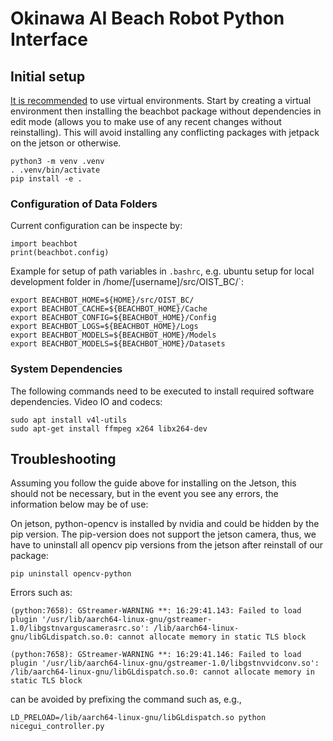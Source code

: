 # Okinawa AI Beach Robot Python Interface

## Initial setup
[It is recommended](https://realpython.com/python-virtual-environments-a-primer/#why-do-you-need-virtual-environments) to use virtual environments. Start by creating a virtual environment then installing the beachbot package without dependencies in edit mode (allows you to make use of any recent changes without reinstalling). This will avoid installing any conflicting packages with jetpack on the jetson or otherwise.
```
python3 -m venv .venv
. .venv/bin/activate
pip install -e .
```

### Configuration of Data Folders
Current configuration can be inspecte by:
```
import beachbot
print(beachbot.config)
```

Example for setup of path variables in `.bashrc`, e.g. ubuntu setup for local development folder in /home/[username]/src/OIST_BC/`:
```
export BEACHBOT_HOME=${HOME}/src/OIST_BC/
export BEACHBOT_CACHE=${BEACHBOT_HOME}/Cache
export BEACHBOT_CONFIG=${BEACHBOT_HOME}/Config
export BEACHBOT_LOGS=${BEACHBOT_HOME}/Logs
export BEACHBOT_MODELS=${BEACHBOT_HOME}/Models
export BEACHBOT_MODELS=${BEACHBOT_HOME}/Datasets

```




### System Dependencies
The following commands need to be executed to install required software dependencies.
Video IO and codecs:
```
sudo apt install v4l-utils
sudo apt-get install ffmpeg x264 libx264-dev
```

## Troubleshooting
Assuming you follow the guide above for installing on the Jetson, this should not be necessary, but in the event you see any errors, the information below may be of use:

On jetson, python-opencv is installed by nvidia and could be hidden by the pip version.
The pip-version does not support the jetson camera, thus, we have to uninstall all opencv pip versions from the jetson after reinstall of our package:
```
pip uninstall opencv-python
```

Errors such as:
```
(python:7658): GStreamer-WARNING **: 16:29:41.143: Failed to load plugin '/usr/lib/aarch64-linux-gnu/gstreamer-1.0/libgstnvarguscamerasrc.so': /lib/aarch64-linux-gnu/libGLdispatch.so.0: cannot allocate memory in static TLS block

(python:7658): GStreamer-WARNING **: 16:29:41.146: Failed to load plugin '/usr/lib/aarch64-linux-gnu/gstreamer-1.0/libgstnvvidconv.so': /lib/aarch64-linux-gnu/libGLdispatch.so.0: cannot allocate memory in static TLS block
```
can be avoided by prefixing the command such as, e.g.,
```
LD_PRELOAD=/lib/aarch64-linux-gnu/libGLdispatch.so python nicegui_controller.py
```

